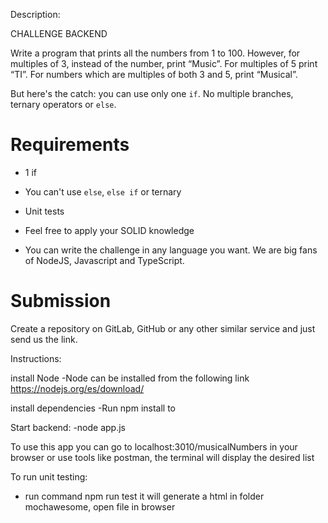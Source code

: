 Description:

CHALLENGE BACKEND

Write a program that prints all the numbers from 1 to 100. However, for multiples of 3, instead of the number, print “Music”. For multiples of 5 print “TI”. For numbers which are multiples of both 3 and 5, print “Musical”.

But here's the catch: you can use only one `if`. No multiple branches, ternary operators or `else`.

# Requirements

* 1 if

* You can't use `else`, `else if` or ternary

* Unit tests

* Feel free to apply your SOLID knowledge

* You can write the challenge in any language you want. We are big fans of NodeJS, Javascript and TypeScript.

# Submission

Create a repository on GitLab, GitHub or any other similar service and just send us the link.


Instructions:

install Node
-Node can be installed from the following link https://nodejs.org/es/download/

install dependencies
-Run npm install to 

Start backend:
-node app.js

To use this app you can go to localhost:3010/musicalNumbers in your browser or use tools like postman,  the terminal will display the desired list

To run unit testing:
- run command npm run test it will generate a html in folder mochawesome, open file in browser

